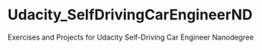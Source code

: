 # Udacity_SelfDrivingCarEngineerND
Exercises and Projects for Udacity Self-Driving Car Engineer Nanodegree
